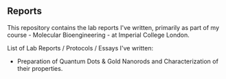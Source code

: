 ## Reports
This repository contains the lab reports I've written, primarily as part of my course - Molecular Bioengineering - at Imperial College London.

List of Lab Reports / Protocols / Essays I've written:
- Preparation of Quantum Dots & Gold Nanorods and Characterization of their properties. 